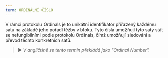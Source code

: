 ```yaml
---
term: ORDINÁLNÍ ČÍSLO
---
```


V rámci protokolu Ordinals je to unikátní identifikátor přiřazený každému satu na základě jeho pořadí těžby v bloku. Tyto čísla umožňují tyto saty stát se nefungibilními podle protokolu Ordinals, čímž umožňují sledování a převod těchto konkrétních satů.

> ► *V angličtině se tento termín překládá jako "Ordinal Number".*